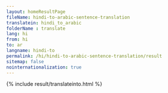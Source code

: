 ```yaml
---
layout: homeResultPage
fileName: hindi-to-arabic-sentence-translation
translatein: hindi_to_arabic
folderName : translate
lang: hi
from: hi
to: ar
langname: hindi-to
permalink: /hi/hindi-to-arabic-sentence-translation/result
sitemap: false
nointernationalization: true
---
```

{% include result/translateinto.html %}

<script src="/js/result/translation.js" data-foldername="{{page.folderName}}" data-lang="{{page.lang}}"></script>
